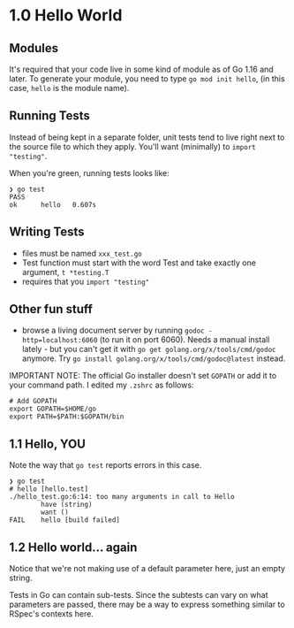 # 1.0 Hello World

## Modules
It's required that your code live in some kind of module as of Go 1.16 and later. To generate your module, you need to type `go mod init hello`, (in this case, `hello` is the module name).

## Running Tests
Instead of being kept in a separate folder, unit tests tend to live right next to the source file to which they apply. You'll want (minimally) to `import "testing"`.

When you're green, running tests looks like:
```shell
❯ go test
PASS
ok      hello   0.607s
```

## Writing Tests
- files must be named `xxx_test.go`
- Test function must start with the word Test and take exactly one argument, `t *testing.T`
- requires that you `import "testing"`
  
## Other fun stuff
- browse a living document server by running `godoc -http=localhost:6060` (to run it on port 6060). Needs a manual install lately - but you can't get it with `go get golang.org/x/tools/cmd/godoc` anymore. Try `go install golang.org/x/tools/cmd/godoc@latest` instead.
  
IMPORTANT NOTE: The official Go installer doesn't set `GOPATH` or add it to your command path. I edited my `.zshrc` as follows:
```shell
# Add GOPATH
export GOPATH=$HOME/go
export PATH=$PATH:$GOPATH/bin
```

## 1.1 Hello, YOU

Note the way that `go test` reports errors in this case.

```
❯ go test
# hello [hello.test]
./hello_test.go:6:14: too many arguments in call to Hello
        have (string)
        want ()
FAIL    hello [build failed]
```

## 1.2 Hello world... again

Notice that we're not making use of a default parameter here, just an empty string.

Tests in Go can contain sub-tests. Since the subtests can vary on what parameters are passed, there may be a way to express something similar to RSpec's contexts here.

